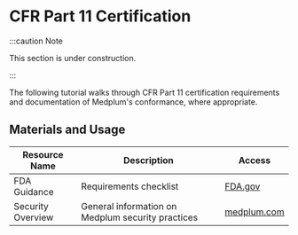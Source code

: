 # CFR Part 11 Certification

:::caution Note

This section is under construction.

:::

The following tutorial walks through CFR Part 11 certification requirements and documentation of Medplum's conformance, where appropriate.

## Materials and Usage

| Resource Name  | Description  | Access  |
|---|---|---|
| FDA Guidance  | Requirements checklist  | [FDA.gov](https://www.fda.gov/regulatory-information/search-fda-guidance-documents/part-11-electronic-records-electronic-signatures-scope-and-application)  |
| Security Overview  | General information on Medplum security practices | [medplum.com](https://www.medplum.com/security)  |
